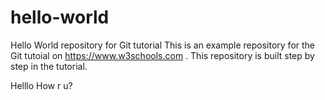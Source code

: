 # hello-world
Hello World repository for Git tutorial
This is an example repository for the Git tutoial on https://www.w3schools.com
.
This repository is built step by step in the tutorial.

Helllo
How r u?
